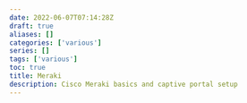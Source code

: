 ```yaml
---
date: 2022-06-07T07:14:28Z
draft: true
aliases: []
categories: ['various']
series: []
tags: ['various']
toc: true
title: Meraki
description: Cisco Meraki basics and captive portal setup
---
```


